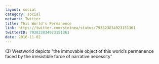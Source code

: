 ```yaml
---
layout: social
category: social
network: Twitter
title: This World's Permanence
link: https://twitter.com/steinea/status/793823834923151361
twitterID: 793823834923151361
date: 2016-11-02
---
```


(3) Westworld depicts "the immovable object of this world’s permanence faced by the irresistible force of narrative necessity”
